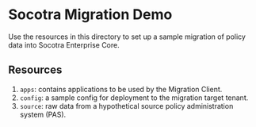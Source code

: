 # Socotra Migration Demo

Use the resources in this directory to set up a sample migration of policy data into Socotra Enterprise Core.

## Resources

1. `apps`: contains applications to be used by the Migration Client.
1. `config`: a sample config for deployment to the migration target tenant.
1. `source`: raw data from a hypothetical source policy administration system (PAS).

